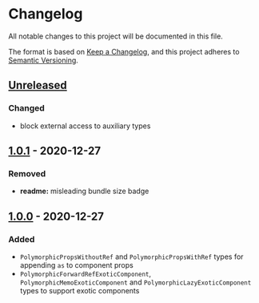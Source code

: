 # Changelog

All notable changes to this project will be documented in this file.

The format is based on [Keep a Changelog](https://keepachangelog.com/en/1.0.0/),
and this project adheres to [Semantic Versioning](https://semver.org/spec/v2.0.0.html).

## [Unreleased]

### Changed

- block external access to auxiliary types

## [1.0.1] - 2020-12-27

### Removed

- **readme:** misleading bundle size badge

## [1.0.0] - 2020-12-27

### Added

- `PolymorphicPropsWithoutRef` and `PolymorphicPropsWithRef` types for appending `as` to component props
- `PolymorphicForwardRefExoticComponent`, `PolymorphicMemoExoticComponent` and `PolymorphicLazyExoticComponent` types to support exotic components

[unreleased]: https://github.com/kripod/react-polymorphic-types/compare/v1.0.1...HEAD
[1.0.1]: https://github.com/kripod/react-polymorphic-types/compare/v1.0.0...v1.0.1
[1.0.0]: https://github.com/kripod/react-polymorphic-types/releases/tag/v1.0.0
